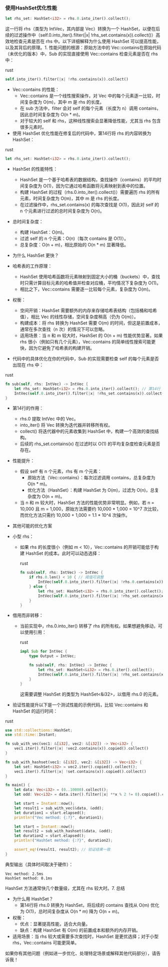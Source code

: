 ### 使用HashSet优化性能

```rust
let rhs_set: HashSet<i32> = rhs.0.into_iter().collect();
```

这一行将 rhs（类型为 IntVec，其内部是 Vec<i32>）转换为一个 HashSet<i32>，以便在后续的过滤操作中（self.0.into_iter().filter(|x| !rhs_set.contains(x)).collect()）高效地检查元素是否在 rhs 中。以下详细解释为什么使用 HashSet 可以提高性能，以及其背后的原理。1. 性能问题的根源：原始方法中的 Vec::contains在原始代码（未优化的版本）中，Sub 的实现直接使用 Vec::contains 检查元素是否在 rhs 中：

rust



```rust
self.into_iter().filter(|x| !rhs.contains(x)).collect()
```

- Vec::contains 的性能：
  - Vec::contains 是一个线性搜索操作，对 Vec 中的每个元素逐一比较，时间复杂度为 O(m)，其中 m 是 rhs 的长度。
  - 在 sub 方法中，filter 会对 self 的每个元素（长度为 n）调用 contains，因此总时间复杂度为 O(n * m)。
  - 对于较大的 self 和 rhs，这种线性搜索会显著降低性能，尤其当 rhs 包含很多元素时。
- 使用 HashSet 优化性能在修复后的代码中，第14行将 rhs 的内容转换为 HashSet<i32>：

rust



```rust
let rhs_set: HashSet<i32> = rhs.0.into_iter().collect();
```

- HashSet 的性能特性：
  - HashSet 是一个基于哈希表的数据结构，查找操作（contains）的平均时间复杂度为 O(1)，因为它通过哈希函数将元素映射到表中的位置。
  - 构建 HashSet 的过程（rhs.0.into_iter().collect()）需要遍历 rhs 的所有元素，时间复杂度为 O(m)，其中 m 是 rhs 的长度。
  - 在过滤操作中，rhs_set.contains(x) 的每次查找是 O(1)，因此对 self 的 n 个元素进行过滤的总时间复杂度为 O(n)。
- 总时间复杂度：
  - 构建 HashSet：O(m)。
  - 过滤 self 的 n 个元素：O(n)（每次 contains 是 O(1)）。
  - 总复杂度：O(n + m)，相比原始的 O(n * m) 显著降低。
- 为什么 HashSet 更快？

- 哈希表的工作原理：
  - HashSet 使用哈希函数将元素映射到固定大小的桶（buckets）中，查找时只需计算目标元素的哈希值并检查对应桶，平均情况下复杂度为 O(1)。
  - 相比之下，Vec::contains 需要逐一比较每个元素，复杂度为 O(m)。
- 权衡：
  - 空间开销：HashSet 需要额外的内存来存储哈希表结构（包括桶和哈希值），相比 Vec 的线性存储，空间复杂度稍高（仍为 O(m)）。
  - 构建成本：将 rhs 转换为 HashSet 需要 O(m) 的时间，但这是前置成本，通常在多次查找（n 次）的情况下可以忽略。
  - 适用场景：当 n 和 m 较大时，HashSet 的 O(n + m) 性能优势显著。如果 rhs 很小（例如只有几个元素），Vec::contains 的简单线性搜索可能更快，因为它避免了哈希表的构建开销。
- 代码中的具体优化在你的代码中，Sub 的实现需要检查 self 的每个元素是否出现在 rhs 中：

rust



```rust
fn sub(self, rhs: IntVec) -> IntVec {
    let rhs_set: HashSet<i32> = rhs.0.into_iter().collect(); // 第14行
    IntVec(self.0.into_iter().filter(|x| !rhs_set.contains(x)).collect())
}
```

- 第14行的作用：
  - rhs.0 提取 IntVec 中的 Vec<i32>。
  - into_iter() 将 Vec<i32> 转换为迭代器并转移所有权。
  - collect() 将迭代器中的元素收集到 HashSet<i32> 中，构建一个高效的查找结构。
  - 后续的 rhs_set.contains(x) 在过滤时以 O(1) 的平均复杂度检查元素是否存在。
- 性能提升：
  - 假设 self 有 n 个元素，rhs 有 m 个元素：
    - 原始方法（Vec::contains）：每次过滤调用 contains，总复杂度为 O(n * m)。
    - 优化方法（HashSet）：构建 HashSet 为 O(m)，过滤为 O(n)，总复杂度为 O(n + m)。
  - 当 n 和 m 较大时，HashSet 方法的性能优势非常明显。例如，若 n = 10,000 且 m = 1,000，原始方法需要约 10,000 * 1,000 = 10^7 次比较，而优化方法只需约 10,000 + 1,000 = 1.1 * 10^4 次操作。
- 其他可能的优化方案

- 小型 rhs：

  - 如果 rhs 的长度很小（例如 m < 10），Vec::contains 的开销可能低于构建 HashSet 的成本。此时可以动态选择：

    rust

    

    ```rust
    fn sub(self, rhs: IntVec) -> IntVec {
        if rhs.0.len() < 10 { // 阈值可调整
            IntVec(self.0.into_iter().filter(|x| !rhs.0.contains(x)).collect())
        } else {
            let rhs_set: HashSet<i32> = rhs.0.into_iter().collect();
            IntVec(self.0.into_iter().filter(|x| !rhs_set.contains(x)).collect())
        }
    }
    ```

- 借用而非转移：

  - 当前实现中，rhs.0.into_iter() 转移了 rhs 的所有权。如果想避免移动，可以使用引用：

    rust

    

    ```rust
    impl Sub for IntVec {
        type Output = IntVec;
    
        fn sub(self, rhs: IntVec) -> IntVec {
            let rhs_set: HashSet<&i32> = rhs.0.iter().collect();
            IntVec(self.0.into_iter().filter(|x| !rhs_set.contains(x)).collect())
        }
    }
    ```

    这需要调整 HashSet 的类型为 HashSet<&i32>，以借用 rhs.0 的元素。

- 验证性能提升以下是一个测试性能的示例代码，比较 Vec::contains 和 HashSet 的运行时间：

rust



```rust
use std::collections::HashSet;
use std::time::Instant;

fn sub_with_vec(vec1: &[i32], vec2: &[i32]) -> Vec<i32> {
    vec1.iter().filter(|x| !vec2.contains(x)).copied().collect()
}

fn sub_with_hashset(vec1: &[i32], vec2: &[i32]) -> Vec<i32> {
    let set: HashSet<i32> = vec2.iter().copied().collect();
    vec1.iter().filter(|x| !set.contains(x)).copied().collect()
}

fn main() {
    let data: Vec<i32> = (0..10000).collect();
    let odd: Vec<i32> = data.iter().filter(|x| **x % 2 != 0).copied().collect();

    let start = Instant::now();
    let result1 = sub_with_vec(&data, &odd);
    let duration1 = start.elapsed();
    println!("Vec method: {:?}", duration1);

    let start = Instant::now();
    let result2 = sub_with_hashset(&data, &odd);
    let duration2 = start.elapsed();
    println!("HashSet method: {:?}", duration2);

    assert_eq!(result1, result2); // 验证结果一致
}
```

典型输出（具体时间取决于硬件）：





```text
Vec method: 2.5ms
HashSet method: 0.1ms
```

HashSet 方法通常快几个数量级，尤其在 rhs 较大时。7. 总结

- 为什么用 HashSet？
  - 第14行将 rhs.0 转换为 HashSet<i32>，将后续的 contains 查找从 O(m) 优化为 O(1)，总时间复杂度从 O(n * m) 降为 O(n + m)。
- 权衡：
  - 优点：显著提高性能，适合大向量。
  - 缺点：构建 HashSet 有 O(m) 的前置成本和额外的内存开销。
- 适用场景：当 rhs 较大或需要多次查找时，HashSet 是更优选择；对于小型 rhs，Vec::contains 可能更简单。

如果你有其他问题（例如进一步优化、处理特定场景或解释其他代码部分），请告诉我！